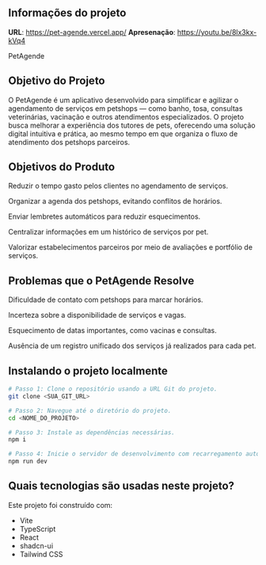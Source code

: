 ## Informações do projeto

**URL**: https://pet-agende.vercel.app/
**Apresenação**: https://youtu.be/8lx3kx-kVq4

 PetAgende
## Objetivo do Projeto

O PetAgende é um aplicativo desenvolvido para simplificar e agilizar o agendamento de serviços em petshops — como banho, tosa, consultas veterinárias, vacinação e outros atendimentos especializados. O projeto busca melhorar a experiência dos tutores de pets, oferecendo uma solução digital intuitiva e prática, ao mesmo tempo em que organiza o fluxo de atendimento dos petshops parceiros.

## Objetivos do Produto

Reduzir o tempo gasto pelos clientes no agendamento de serviços.

Organizar a agenda dos petshops, evitando conflitos de horários.

Enviar lembretes automáticos para reduzir esquecimentos.

Centralizar informações em um histórico de serviços por pet.

Valorizar estabelecimentos parceiros por meio de avaliações e portfólio de serviços.

## Problemas que o PetAgende Resolve

Dificuldade de contato com petshops para marcar horários.

Incerteza sobre a disponibilidade de serviços e vagas.

Esquecimento de datas importantes, como vacinas e consultas.

Ausência de um registro unificado dos serviços já realizados para cada pet.


## Instalando o projeto localmente

```sh
# Passo 1: Clone o repositório usando a URL Git do projeto.
git clone <SUA_GIT_URL>

# Passo 2: Navegue até o diretório do projeto.
cd <NOME_DO_PROJETO>

# Passo 3: Instale as dependências necessárias.
npm i

# Passo 4: Inicie o servidor de desenvolvimento com recarregamento automático e pré-visualização instantânea.
npm run dev
``` 

## Quais tecnologias são usadas neste projeto?

Este projeto foi construído com:

- Vite  
- TypeScript  
- React  
- shadcn-ui  
- Tailwind CSS
